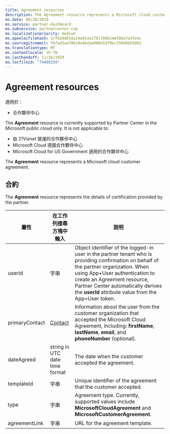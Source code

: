 ```yaml
---
title: Agreement resources
description: The Agreement resource represents a Microsoft cloud customer agreement.
ms.date: 08/28/2019
ms.service: partner-dashboard
ms.subservice: partnercenter-csp
ms.localizationpriority: medium
ms.openlocfilehash: 2cf620d63da14e014a17017006346f80a7a3fe4c
ms.sourcegitcommit: fbfad1ae706c8e4bdae080e5d79bc158d6b55d02
ms.translationtype: MT
ms.contentlocale: zh-TW
ms.lasthandoff: 11/26/2019
ms.locfileid: "74489258"
---
```

# <a name="agreement-resources"></a>Agreement resources

適用於：

- 合作夥伴中心

The **Agreement** resource is currently supported by Partner Center in the Microsoft public cloud only. It is not applicable to:

- 由 21Vianet 營運的合作夥伴中心
- Microsoft Cloud 德國合作夥伴中心
- Microsoft Cloud for US Government 適用的合作夥伴中心

The **Agreement** resource represents a Microsoft cloud customer agreement.

## <a name="agreement"></a>合約

The **Agreement** resource represents the details of certification provided by the partner.

| 屬性       | 在工作列搜尋方塊中輸入   | 說明                                                                                               |
|----------------|--------|-----------------------------------------------------------------------------------------------------------|
| userId         | 字串                         | Object identifier of the logged-in user in the partner tenant who is providing confirmation on behalf of the partner organization. When using App+User authentication to create an Agreement resource, Partner Center automatically derives the **userId** attribute value from the App+User token.                                                                             |
| primaryContact | [Contact](./utility-resources.md#contact) | Information about the user from the customer organization that accepted the Microsoft Cloud Agreement, including:  **firstName**, **lastName**, **email**, and **phoneNumber** (optional). |
| dateAgreed     | string in UTC date time format | The date when the customer accepted the agreement.                                 |
| templateId     |字串                          | Unique identifier of the agreement that the customer accepted. |
| type           |字串                          | Agreement type. Currently, supported values include **MicrosoftCloudAgreement** and **MicrosoftCustomerAgreement**.|
| agreementLink  | 字串                         | URL for the agreement template.                                                    |
